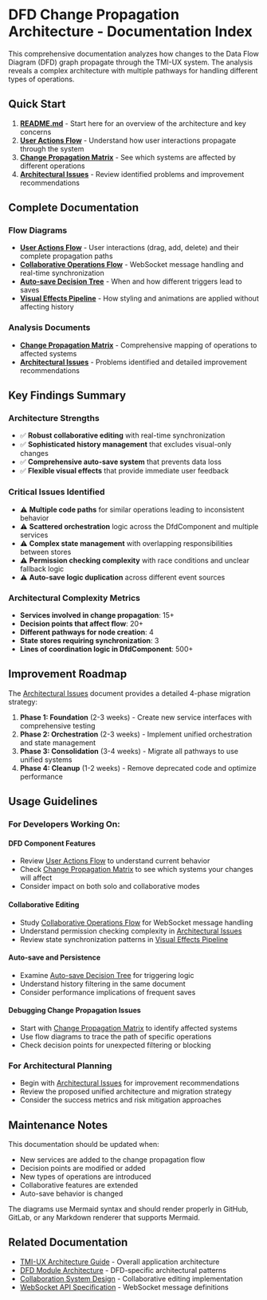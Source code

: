 # DFD Change Propagation Architecture - Documentation Index

This comprehensive documentation analyzes how changes to the Data Flow Diagram (DFD) graph propagate through the TMI-UX system. The analysis reveals a complex architecture with multiple pathways for handling different types of operations.

## Quick Start

1. **[README.md](./README.md)** - Start here for an overview of the architecture and key concerns
2. **[User Actions Flow](./user-actions-flow.md)** - Understand how user interactions propagate through the system
3. **[Change Propagation Matrix](./change-propagation-matrix.md)** - See which systems are affected by different operations
4. **[Architectural Issues](./architectural-issues.md)** - Review identified problems and improvement recommendations

## Complete Documentation

### Flow Diagrams
- **[User Actions Flow](./user-actions-flow.md)** - User interactions (drag, add, delete) and their complete propagation paths
- **[Collaborative Operations Flow](./collaborative-operations-flow.md)** - WebSocket message handling and real-time synchronization
- **[Auto-save Decision Tree](./autosave-decision-tree.md)** - When and how different triggers lead to saves
- **[Visual Effects Pipeline](./visual-effects-pipeline.md)** - How styling and animations are applied without affecting history

### Analysis Documents  
- **[Change Propagation Matrix](./change-propagation-matrix.md)** - Comprehensive mapping of operations to affected systems
- **[Architectural Issues](./architectural-issues.md)** - Problems identified and detailed improvement recommendations

## Key Findings Summary

### Architecture Strengths
- ✅ **Robust collaborative editing** with real-time synchronization
- ✅ **Sophisticated history management** that excludes visual-only changes
- ✅ **Comprehensive auto-save system** that prevents data loss
- ✅ **Flexible visual effects** that provide immediate user feedback

### Critical Issues Identified
- ⚠️ **Multiple code paths** for similar operations leading to inconsistent behavior
- ⚠️ **Scattered orchestration** logic across the DfdComponent and multiple services
- ⚠️ **Complex state management** with overlapping responsibilities between stores
- ⚠️ **Permission checking complexity** with race conditions and unclear fallback logic
- ⚠️ **Auto-save logic duplication** across different event sources

### Architectural Complexity Metrics
- **Services involved in change propagation**: 15+
- **Decision points that affect flow**: 20+
- **Different pathways for node creation**: 4
- **State stores requiring synchronization**: 3
- **Lines of coordination logic in DfdComponent**: 500+

## Improvement Roadmap

The [Architectural Issues](./architectural-issues.md) document provides a detailed 4-phase migration strategy:

1. **Phase 1: Foundation** (2-3 weeks) - Create new service interfaces with comprehensive testing
2. **Phase 2: Orchestration** (2-3 weeks) - Implement unified orchestration and state management  
3. **Phase 3: Consolidation** (3-4 weeks) - Migrate all pathways to use unified systems
4. **Phase 4: Cleanup** (1-2 weeks) - Remove deprecated code and optimize performance

## Usage Guidelines

### For Developers Working On:

#### DFD Component Features
- Review [User Actions Flow](./user-actions-flow.md) to understand current behavior
- Check [Change Propagation Matrix](./change-propagation-matrix.md) to see which systems your changes will affect
- Consider impact on both solo and collaborative modes

#### Collaborative Editing
- Study [Collaborative Operations Flow](./collaborative-operations-flow.md) for WebSocket message handling
- Understand permission checking complexity in [Architectural Issues](./architectural-issues.md)
- Review state synchronization patterns in [Visual Effects Pipeline](./visual-effects-pipeline.md)

#### Auto-save and Persistence
- Examine [Auto-save Decision Tree](./autosave-decision-tree.md) for triggering logic
- Understand history filtering in the same document
- Consider performance implications of frequent saves

#### Debugging Change Propagation Issues
- Start with [Change Propagation Matrix](./change-propagation-matrix.md) to identify affected systems
- Use flow diagrams to trace the path of specific operations
- Check decision points for unexpected filtering or blocking

### For Architectural Planning
- Begin with [Architectural Issues](./architectural-issues.md) for improvement recommendations
- Review the proposed unified architecture and migration strategy
- Consider the success metrics and risk mitigation approaches

## Maintenance Notes

This documentation should be updated when:
- New services are added to the change propagation flow
- Decision points are modified or added
- New types of operations are introduced
- Collaborative features are extended
- Auto-save behavior is changed

The diagrams use Mermaid syntax and should render properly in GitHub, GitLab, or any Markdown renderer that supports Mermaid.

## Related Documentation

- [TMI-UX Architecture Guide](../../ARCHITECTURE.md) - Overall application architecture
- [DFD Module Architecture](../../../context/dfd-module-architecture.md) - DFD-specific architectural patterns
- [Collaboration System Design](../../../context/collaboration-system.md) - Collaborative editing implementation
- [WebSocket API Specification](../../../shared-api/api-specs/tmi-asyncapi.yaml) - WebSocket message definitions